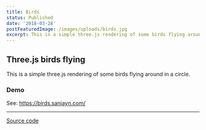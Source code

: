 ```yaml
---
title: Birds
status: Published
date: '2018-03-28'
postFeaturedImage: /images/uploads/birds.jpg
excerpt: This is a simple three.js rendering of some birds flying around in a circle
---
```


## Three.js birds flying

This is a simple three.js rendering of some birds flying around in a circle.

### Demo

See: https://birds.sanjayn.com/

---

[Source code](https://birds.sanjayn.com/)

